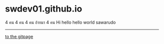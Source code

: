 # swdev01.github.io
4 คน 4 คน 4 คน อ้ายมา 4 คน
Hi hello
hello world sawarudo


* * * 

[to the gitpage](https://aingthawan.github.io/swdev01_group/)
